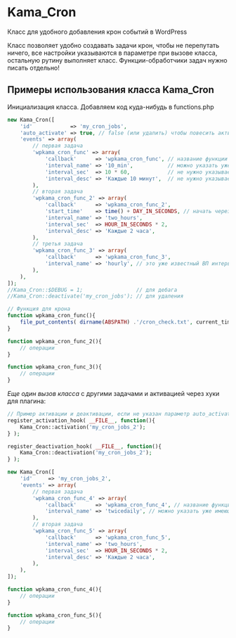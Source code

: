 # Kama_Cron
Класс для удобного добавления крон событий в WordPress

Класс позволяет удобно создавать задачи крон, чтобы не перепутать ничего, все настройки указываются в параметре при вызове класса, остальную рутину выполняет класс. Функции-обработчики задач нужно писать отдельно!

## Примеры использования класса Kama_Cron

Инициализация класса. Добавляем код куда-нибудь в functions.php

```php
new Kama_Cron([
	'id'            => 'my_cron_jobs',
	'auto_activate' => true, // false (или удалить) чтобы повесить активацию задачи на register_activation_hook()
	'events' => array(
		// первая задача
		'wpkama_cron_func' => array(
			'callback'      => 'wpkama_cron_func', // название функции крон-задачи
			'interval_name' => '10_min',           // можно указать уже имеющийся интервал: hourly, twicedaily, daily
			'interval_sec'  => 10 * 60,            // не нужно указываеть, если задан уже имеющийся интервал
			'interval_desc' => 'Каждые 10 минут',  // не нужно указываеть, если задан уже имеющийся интервал
		),
		// вторая задача
		'wpkama_cron_func_2' => array(
			'callback'      => 'wpkama_cron_func_2',
			'start_time'    => time() + DAY_IN_SECONDS, // начать через 1 день
			'interval_name' => 'two_hours',
			'interval_sec'  => HOUR_IN_SECONDS * 2,
			'interval_desc' => 'Каждые 2 часа',
		),
		// третья задача
		'wpkama_cron_func_3' => array(
			'callback'      => 'wpkama_cron_func_3',
			'interval_name' => 'hourly', // это уже известный ВП интервал
		),
	),
]);
//Kama_Cron::$DEBUG = 1;                 // для дебага
//Kama_Cron::deactivate('my_cron_jobs'); // для удаления

// Функция для крона
function wpkama_cron_func(){
	file_put_contents( dirname(ABSPATH) .'/cron_check.txt', current_time('mysql') ."\n", FILE_APPEND );
}

function wpkama_cron_func_2(){
	// операции
}

function wpkama_cron_func_3(){
	// операции
}
```


*Еще один вызов класса* с другими задачами и активацией через хуки для плагина:

```php
// Пример активации и деактивации, если не указан параметр auto_activate
register_activation_hook( __FILE__, function(){
	Kama_Cron::activation('my_cron_jobs_2');
} );

register_deactivation_hook( __FILE__, function(){
	Kama_Cron::deactivation('my_cron_jobs_2');
} );

new Kama_Cron([
	'id'     => 'my_cron_jobs_2',
	'events' => array(
		// первая задача
		'wpkama_cron_func_4' => array(
			'callback'      => 'wpkama_cron_func_4', // название функции крон-задачи
			'interval_name' => 'twicedaily', // можно указать уже имеющийся интервал: hourly, twicedaily, daily
		),
		// вторая задача
		'wpkama_cron_func_5' => array(
			'callback'      => 'wpkama_cron_func_5',
			'interval_name' => 'two_hours',
			'interval_sec'  => HOUR_IN_SECONDS * 2,
			'interval_desc' => 'Каждые 2 часа',
		),
	),
]);

function wpkama_cron_func_4(){
	// операции
}

function wpkama_cron_func_5(){
	// операции
}
```
